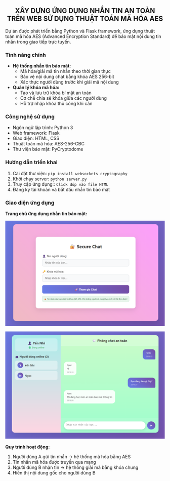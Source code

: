 <h2 align="center">XÂY DỰNG ỨNG DỤNG NHẮN TIN AN TOÀN TRÊN WEB SỬ DỤNG THUẬT TOÁN MÃ HÓA AES</h2>

<p>
Dự án được phát triển bằng Python và Flask framework, ứng dụng thuật toán mã hóa AES (Advanced Encryption Standard) để bảo mật nội dung tin nhắn trong giao tiếp trực tuyến.
</p>

<h3>Tính năng chính</h3>

<ul>
  <li><strong>Hệ thống nhắn tin bảo mật:</strong>
    <ul>
      <li>Mã hóa/giải mã tin nhắn theo thời gian thực</li>
      <li>Bảo vệ nội dung chat bằng khóa AES 256-bit</li>
      <li>Xác thực người dùng trước khi giải mã nội dung</li>
    </ul>
  </li>
  <li><strong>Quản lý khóa mã hóa:</strong>
    <ul>
      <li>Tạo và lưu trữ khóa bí mật an toàn</li>
      <li>Cơ chế chia sẻ khóa giữa các người dùng</li>
      <li>Hỗ trợ nhập khóa thủ công khi cần</li>
    </ul>
  </li>
</ul>

<h3>Công nghệ sử dụng</h3>

<ul>
  <li>Ngôn ngữ lập trình: Python 3</li>
  <li>Web framework: Flask</li>
  <li>Giao diện: HTML, CSS</li>
  <li>Thuật toán mã hóa: AES-256-CBC</li>
  <li>Thư viện bảo mật: PyCryptodome</li>
</ul>

<h3>Hướng dẫn triển khai</h3>

<ol>
  <li>Cài đặt thư viện: <code>pip install websockets cryptography</code></li>
  <li>Khởi chạy server: <code>python server.py</code></li>
  <li>Truy cập ứng dụng:: <code>Click đúp vào file HTML</code></li>
  <li>Đăng ký tài khoản và bắt đầu nhắn tin bảo mật</li>
</ol>

<h3>Giao diện ứng dụng</h3>

<p><strong>Trang chủ ứng dụng nhắn tin bảo mật:</strong></p>
<p align="center">
  <img src="https://github.com/YeNhi22/FT4012_ATBMMT/blob/main/Screenshot%202025-05-29%20231333.png" alt="Giao diện chat bảo mật" width="600">
</p>
<p align="center">
  <img src="https://github.com/YeNhi22/FT4012_ATBMMT/blob/main/Screenshot%202025-05-29%20231648.png" alt="Giao diện chat bảo mật" width="600">
</p>

<p><strong>Quy trình hoạt động:</strong></p>
<ol>
  <li>Người dùng A gửi tin nhắn → hệ thống mã hóa bằng AES</li>
  <li>Tin nhắn mã hóa được truyền qua mạng</li>
  <li>Người dùng B nhận tin → hệ thống giải mã bằng khóa chung</li>
  <li>Hiển thị nội dung gốc cho người dùng B</li>
</ol>


